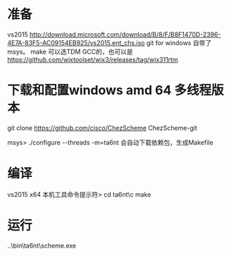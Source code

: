 # 准备
vs2015 http://download.microsoft.com/download/B/8/F/B8F1470D-2396-4E7A-83F5-AC09154EB925/vs2015.ent_chs.iso
git for windows 自带了msys。
make 可以选TDM GCC的，也可以是
https://github.com/wixtoolset/wix3/releases/tag/wix311rtm

# 下载和配置windows amd 64 多线程版本
git clone https://github.com/cisco/ChezScheme ChezScheme-git

msys>
./configure --threads -m=ta6nt
会自动下载依赖包，生成Makefile

# 编译
vs2015 x64 本机工具命令提示符>
cd ta6nt\c
make

# 运行
..\bin\ta6nt\scheme.exe
